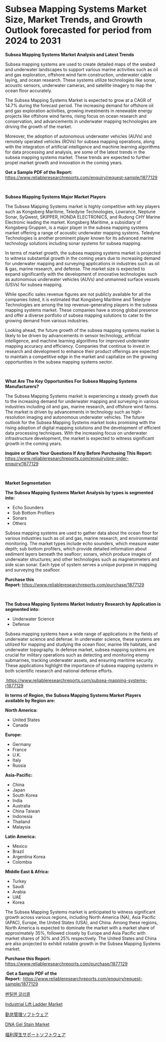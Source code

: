 <p><h1>Subsea Mapping Systems Market Size, Market Trends, and Growth Outlook forecasted for period from 2024 to 2031</h1></p><p><strong>Subsea Mapping Systems Market Analysis and Latest Trends</strong></p>
<p><p>Subsea mapping systems are used to create detailed maps of the seabed and underwater landscapes to support various marine activities such as oil and gas exploration, offshore wind farm construction, underwater cable laying, and ocean research. These systems utilize technologies like sonar, acoustic sensors, underwater cameras, and satellite imagery to map the ocean floor accurately.</p><p>The Subsea Mapping Systems Market is expected to grow at a CAGR of 14.7% during the forecast period. The increasing demand for offshore oil and gas exploration activities, growing investments in renewable energy projects like offshore wind farms, rising focus on ocean research and conservation, and advancements in underwater mapping technologies are driving the growth of the market.</p><p>Moreover, the adoption of autonomous underwater vehicles (AUVs) and remotely operated vehicles (ROVs) for subsea mapping operations, along with the integration of artificial intelligence and machine learning algorithms for data processing and analysis, are some of the latest trends in the subsea mapping systems market. These trends are expected to further propel market growth and innovation in the coming years.</p></p>
<p><strong>Get a Sample PDF of the Report:&nbsp;</strong> <a href="https://www.reliableresearchreports.com/enquiry/request-sample/1877129">https://www.reliableresearchreports.com/enquiry/request-sample/1877129</a></p>
<p>&nbsp;</p>
<p><strong>Subsea Mapping Systems Major Market Players</strong></p>
<p><p>The Subsea Mapping Systems market is highly competitive with key players such as Kongsberg Maritime, Teledyne Technologies, Lowrance, Neptune Sonar, SyQwest, SKIPPER, HONDA ELECTRONICS, and Rudong CHY Marine Electronic leading the market. Kongsberg Maritime, a subsidiary of Kongsberg Gruppen, is a major player in the subsea mapping systems market offering a range of acoustic underwater mapping systems. Teledyne Technologies is another prominent player known for its advanced marine technology solutions including sonar systems for subsea mapping.</p><p>In terms of market growth, the subsea mapping systems market is projected to witness substantial growth in the coming years due to increasing demand for underwater mapping and surveying applications in industries such as oil & gas, marine research, and defense. The market size is expected to expand significantly with the development of innovative technologies such as autonomous underwater vehicles (AUVs) and unmanned surface vessels (USVs) for subsea mapping.</p><p>While specific sales revenue figures are not publicly available for all the companies listed, it is estimated that Kongsberg Maritime and Teledyne Technologies are among the top revenue-generating players in the subsea mapping systems market. These companies have a strong global presence and offer a diverse portfolio of subsea mapping solutions to cater to the growing demand from various industries.</p><p>Looking ahead, the future growth of the subsea mapping systems market is likely to be driven by advancements in sensor technology, artificial intelligence, and machine learning algorithms for improved underwater mapping accuracy and efficiency. Companies that continue to invest in research and development to enhance their product offerings are expected to maintain a competitive edge in the market and capitalize on the growing opportunities in the subsea mapping systems sector.</p></p>
<p>&nbsp;</p>
<p><strong>What Are The Key Opportunities For Subsea Mapping Systems Manufacturers?</strong></p>
<p><p>The Subsea Mapping Systems market is experiencing a steady growth due to the increasing demand for underwater mapping and surveying in various industries including oil and gas, marine research, and offshore wind farms. The market is driven by advancements in technology such as high-resolution imaging and autonomous underwater vehicles. The future outlook for the Subsea Mapping Systems market looks promising with the rising adoption of digital mapping solutions and the development of efficient data processing techniques. With the increasing focus on underwater infrastructure development, the market is expected to witness significant growth in the coming years.</p></p>
<p><strong>Inquire or Share Your Questions If Any Before Purchasing This Report:</strong> <a href="https://www.reliableresearchreports.com/enquiry/pre-order-enquiry/1877129">https://www.reliableresearchreports.com/enquiry/pre-order-enquiry/1877129</a></p>
<p>&nbsp;</p>
<p><strong>Market Segmentation</strong></p>
<p><strong>The Subsea Mapping Systems Market Analysis by types is segmented into:</strong></p>
<p><ul><li>Echo Sounders</li><li>Sub Bottom Profilers</li><li>Sonars</li><li>Others</li></ul></p>
<p><p>Subsea mapping systems are used to gather data about the ocean floor for various industries such as oil and gas, marine research, and environmental monitoring. The market types include echo sounders, which measure water depth; sub bottom profilers, which provide detailed information about sediment layers beneath the seafloor; sonars, which produce images of underwater structures; and other technologies such as magnetometers and side scan sonar. Each type of system serves a unique purpose in mapping and surveying the seafloor.</p></p>
<p><strong>Purchase this Report:&nbsp;</strong><a href="https://www.reliableresearchreports.com/purchase/1877129">https://www.reliableresearchreports.com/purchase/1877129</a></p>
<p>&nbsp;</p>
<p><strong>The Subsea Mapping Systems Market Industry Research by Application is segmented into:</strong></p>
<p><ul><li>Underwater Science</li><li>Defense</li></ul></p>
<p><p>Subsea mapping systems have a wide range of applications in the fields of underwater science and defense. In underwater science, these systems are utilized for mapping and studying the ocean floor, marine life habitats, and underwater topography. In defense market, subsea mapping systems are crucial for military operations such as detecting and monitoring enemy submarines, tracking underwater assets, and ensuring maritime security. These applications highlight the importance of subsea mapping systems in both scientific research and national defense efforts.</p></p>
<p><a href="https://www.reliableresearchreports.com/subsea-mapping-systems-r1877129">&nbsp;https://www.reliableresearchreports.com/subsea-mapping-systems-r1877129</a></p>
<p><strong>In terms of Region, the Subsea Mapping Systems Market Players available by Region are:</strong></p>
<p>
    <p> <strong> North America: </strong>
        <ul>
            <li>United States</li>
            <li>Canada</li>
        </ul>
        </p> 
    <p> <strong> Europe: </strong>
        <ul>
            <li>Germany</li>
            <li>France</li>
            <li>U.K.</li>
            <li>Italy</li>
            <li>Russia</li>
        </ul>
        </p> 
    <p> <strong> Asia-Pacific: </strong>
        <ul>
            <li>China</li>
            <li>Japan</li>
            <li>South Korea</li>
            <li>India</li>
            <li>Australia</li>
            <li>China Taiwan</li>
            <li>Indonesia</li>
            <li>Thailand</li>
            <li>Malaysia</li>
        </ul>
        </p> 
    <p> <strong> Latin America: </strong>
        <ul>
            <li>Mexico</li>
            <li>Brazil</li>
            <li>Argentina Korea</li>
            <li>Colombia</li>
        </ul>
        </p> 
    <p> <strong> Middle East & Africa: </strong>
        <ul>
            <li>Turkey</li>
            <li>Saudi</li>
            <li>Arabia</li>
            <li>UAE</li>
            <li>Korea</li>
        </ul>
    </p>
    </p>
<p><p>The Subsea Mapping Systems market is anticipated to witness significant growth across various regions, including North America (NA), Asia Pacific (APAC), Europe, the United States (USA), and China. Among these regions, North America is expected to dominate the market with a market share of approximately 35%, followed closely by Europe and Asia Pacific with market shares of 30% and 25% respectively. The United States and China are also projected to exhibit notable growth in the Subsea Mapping Systems market.</p></p>
<p><strong>Purchase this Report: </strong><a href="https://www.reliableresearchreports.com/purchase/1877129">https://www.reliableresearchreports.com/purchase/1877129</a></p>
<p>&nbsp;<strong>Get a Sample PDF of the Report:&nbsp;&nbsp;</strong><a href="https://www.reliableresearchreports.com/enquiry/request-sample/1877129">https://www.reliableresearchreports.com/enquiry/request-sample/1877129</a></p>
<p><strong></strong></p>
<p><p><a href="https://github.com/GabrielBlanda5656/Market-Research-Report-List-1/blob/main/545998040210.md">펜틸렌 글리콜</a></p><p><a href="https://github.com/abdelrhmankishk22/Market-Research-Report-List-4/blob/main/industrial-lift-ladder-market.md">Industrial Lift Ladder Market</a></p><p><a href="https://github.com/EstelWisozk1/Market-Research-Report-List-1/blob/main/963800043729.md">勤怠管理ソフトウェア</a></p><p><a href="https://issuu.com/reportprime-2/docs/dna-gel-stain-market-size-2030.pptx">DNA Gel Stain Market</a></p><p><a href="https://github.com/andym141978/Market-Research-Report-List-1/blob/main/706034543730.md">福利厚生サポートソフトウェア</a></p></p>